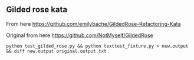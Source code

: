 ## Gilded rose kata

From here https://github.com/emilybache/GildedRose-Refactoring-Kata

Original from here https://github.com/NotMyself/GildedRose

```
python test_gilded_rose.py && python texttest_fixture.py > new.output && diff new.output original.output.txt 
```
